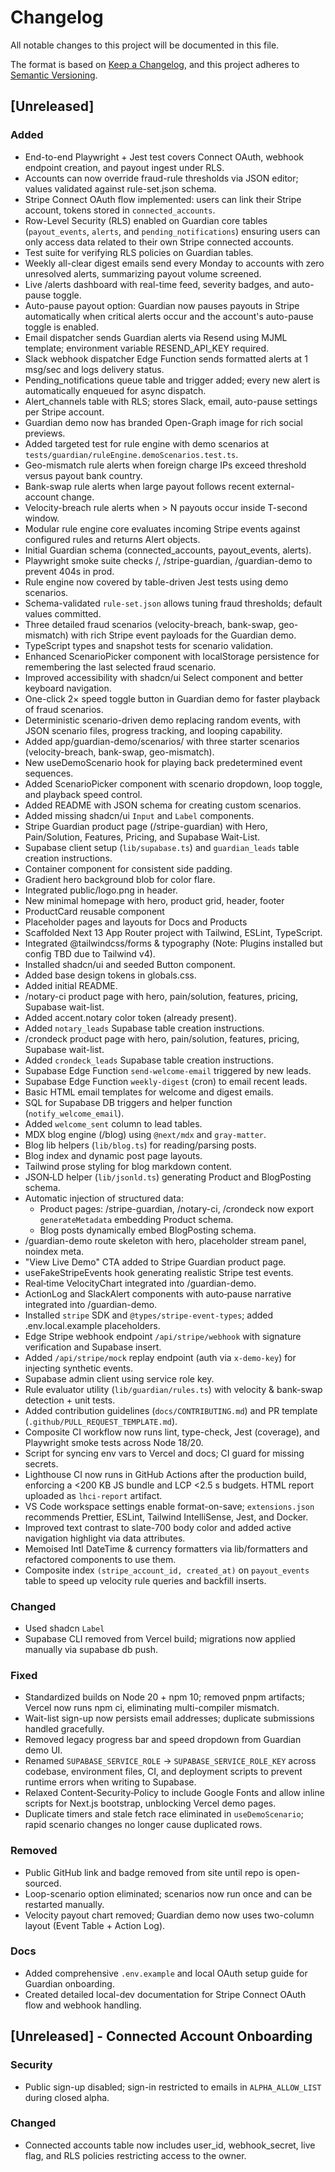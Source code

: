 # Changelog

All notable changes to this project will be documented in this file.

The format is based on [Keep a Changelog](https://keepachangelog.com/en/1.0.0/),
and this project adheres to [Semantic Versioning](https://semver.org/spec/v2.0.0.html).

## [Unreleased]

### Added

- End-to-end Playwright + Jest test covers Connect OAuth, webhook endpoint creation, and payout ingest under RLS.
- Accounts can now override fraud-rule thresholds via JSON editor; values validated against rule-set.json schema.
- Stripe Connect OAuth flow implemented: users can link their Stripe account, tokens stored in `connected_accounts`.
- Row-Level Security (RLS) enabled on Guardian core tables (`payout_events`, `alerts`, and `pending_notifications`) ensuring users can only access data related to their own Stripe connected accounts.
- Test suite for verifying RLS policies on Guardian tables.
- Weekly all-clear digest emails send every Monday to accounts with zero unresolved alerts, summarizing payout volume screened.
- Live /alerts dashboard with real-time feed, severity badges, and auto-pause toggle.
- Auto-pause payout option: Guardian now pauses payouts in Stripe automatically when critical alerts occur and the account's auto-pause toggle is enabled.
- Email dispatcher sends Guardian alerts via Resend using MJML template; environment variable RESEND_API_KEY required.
- Slack webhook dispatcher Edge Function sends formatted alerts at 1 msg/sec and logs delivery status.
- Pending_notifications queue table and trigger added; every new alert is automatically enqueued for async dispatch.
- Alert_channels table with RLS; stores Slack, email, auto-pause settings per Stripe account.
- Guardian demo now has branded Open-Graph image for rich social previews.
- Added targeted test for rule engine with demo scenarios at `tests/guardian/ruleEngine.demoScenarios.test.ts`.
- Geo-mismatch rule alerts when foreign charge IPs exceed threshold versus payout bank country.
- Bank-swap rule alerts when large payout follows recent external-account change.
- Velocity-breach rule alerts when > N payouts occur inside T-second window.
- Modular rule engine core evaluates incoming Stripe events against configured rules and returns Alert objects.
- Initial Guardian schema (connected_accounts, payout_events, alerts).
- Playwright smoke suite checks /, /stripe-guardian, /guardian-demo to prevent 404s in prod.
- Rule engine now covered by table-driven Jest tests using demo scenarios.
- Schema-validated `rule-set.json` allows tuning fraud thresholds; default values committed.
- Three detailed fraud scenarios (velocity-breach, bank-swap, geo-mismatch) with rich Stripe event payloads for the Guardian demo.
- TypeScript types and snapshot tests for scenario validation.
- Enhanced ScenarioPicker component with localStorage persistence for remembering the last selected fraud scenario.
- Improved accessibility with shadcn/ui Select component and better keyboard navigation.
- One-click 2× speed toggle button in Guardian demo for faster playback of fraud scenarios.
- Deterministic scenario-driven demo replacing random events, with JSON scenario files, progress tracking, and looping capability.
- Added app/guardian-demo/scenarios/ with three starter scenarios (velocity-breach, bank-swap, geo-mismatch).
- New useDemoScenario hook for playing back predetermined event sequences.
- Added ScenarioPicker component with scenario dropdown, loop toggle, and playback speed control.
- Added README with JSON schema for creating custom scenarios.
- Added missing shadcn/ui `Input` and `Label` components.
- Stripe Guardian product page (/stripe-guardian) with Hero, Pain/Solution, Features, Pricing, and Supabase Wait-List.
- Supabase client setup (`lib/supabase.ts`) and `guardian_leads` table creation instructions.
- Container component for consistent side padding.
- Gradient hero background blob for color flare.
- Integrated public/logo.png in header.
- New minimal homepage with hero, product grid, header, footer
- ProductCard reusable component
- Placeholder pages and layouts for Docs and Products
- Scaffolded Next 13 App Router project with Tailwind, ESLint, TypeScript.
- Integrated @tailwindcss/forms & typography (Note: Plugins installed but config TBD due to Tailwind v4).
- Installed shadcn/ui and seeded Button component.
- Added base design tokens in globals.css.
- Added initial README.
- /notary-ci product page with hero, pain/solution, features, pricing, Supabase wait-list.
- Added accent.notary color token (already present).
- Added `notary_leads` Supabase table creation instructions.
- /crondeck product page with hero, pain/solution, features, pricing, Supabase wait-list.
- Added `crondeck_leads` Supabase table creation instructions.
- Supabase Edge Function `send-welcome-email` triggered by new leads.
- Supabase Edge Function `weekly-digest` (cron) to email recent leads.
- Basic HTML email templates for welcome and digest emails.
- SQL for Supabase DB triggers and helper function (`notify_welcome_email`).
- Added `welcome_sent` column to lead tables.
- MDX blog engine (/blog) using `@next/mdx` and `gray-matter`.
- Blog lib helpers (`lib/blog.ts`) for reading/parsing posts.
- Blog index and dynamic post page layouts.
- Tailwind prose styling for blog markdown content.
- JSON‑LD helper (`lib/jsonld.ts`) generating Product and BlogPosting schema.
- Automatic injection of structured data:
  - Product pages: /stripe-guardian, /notary-ci, /crondeck now export `generateMetadata` embedding Product schema.
  - Blog posts dynamically embed BlogPosting schema.
- /guardian-demo route skeleton with hero, placeholder stream panel, noindex meta.
- "View Live Demo" CTA added to Stripe Guardian product page.
- useFakeStripeEvents hook generating realistic Stripe test events.
- Real‑time VelocityChart integrated into /guardian-demo.
- ActionLog and SlackAlert components with auto‑pause narrative integrated into /guardian-demo.
- Installed `stripe` SDK and `@types/stripe-event-types`; added .env.local.example placeholders.
- Edge Stripe webhook endpoint `/api/stripe/webhook` with signature verification and Supabase insert.
- Added `/api/stripe/mock` replay endpoint (auth via `x-demo-key`) for injecting synthetic events.
- Supabase admin client using service role key.
- Rule evaluator utility (`lib/guardian/rules.ts`) with velocity & bank-swap detection + unit tests.
- Added contribution guidelines (`docs/CONTRIBUTING.md`) and PR template (`.github/PULL_REQUEST_TEMPLATE.md`).
- Composite CI workflow now runs lint, type-check, Jest (coverage), and Playwright smoke tests across Node 18/20.
- Script for syncing env vars to Vercel and docs; CI guard for missing secrets.
- Lighthouse CI now runs in GitHub Actions after the production build, enforcing a <200 KB JS bundle and LCP <2.5 s budgets. HTML report uploaded as `lhci-report` artifact.
- VS Code workspace settings enable format-on-save; `extensions.json` recommends Prettier, ESLint, Tailwind IntelliSense, Jest, and Docker.
- Improved text contrast to slate-700 body color and added active navigation highlight via data attributes.
- Memoised Intl DateTime & currency formatters via lib/formatters and refactored components to use them.
- Composite index `(stripe_account_id, created_at)` on `payout_events` table to speed up velocity rule queries and backfill inserts.

### Changed

- Used shadcn `Label`
- Supabase CLI removed from Vercel build; migrations now applied manually via supabase db push.

### Fixed

- Standardized builds on Node 20 + npm 10; removed pnpm artifacts; Vercel now runs npm ci, eliminating multi-compiler mismatch.
- Wait-list sign-up now persists email addresses; duplicate submissions handled gracefully.
- Removed legacy progress bar and speed dropdown from Guardian demo UI.
- Renamed `SUPABASE_SERVICE_ROLE` → `SUPABASE_SERVICE_ROLE_KEY` across codebase, environment files, CI, and deployment scripts to prevent runtime errors when writing to Supabase.
- Relaxed Content‑Security‑Policy to include Google Fonts and allow inline scripts for Next.js bootstrap, unblocking Vercel demo pages.
- Duplicate timers and stale fetch race eliminated in `useDemoScenario`; rapid scenario changes no longer cause duplicated rows.

### Removed

- Public GitHub link and badge removed from site until repo is open-sourced.
- Loop-scenario option eliminated; scenarios now run once and can be restarted manually.
- Velocity payout chart removed; Guardian demo now uses two-column layout (Event Table + Action Log).

### Docs

- Added comprehensive `.env.example` and local OAuth setup guide for Guardian onboarding.
- Created detailed local-dev documentation for Stripe Connect OAuth flow and webhook handling.

## [Unreleased] - Connected Account Onboarding

### Security

- Public sign-up disabled; sign-in restricted to emails in `ALPHA_ALLOW_LIST` during closed alpha.

### Changed

- Connected accounts table now includes user_id, webhook_secret, live flag, and RLS policies restricting access to the owner.

